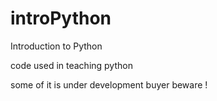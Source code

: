 introPython
===========

Introduction to Python

code used in teaching python

some of it is under development  buyer beware ! 
